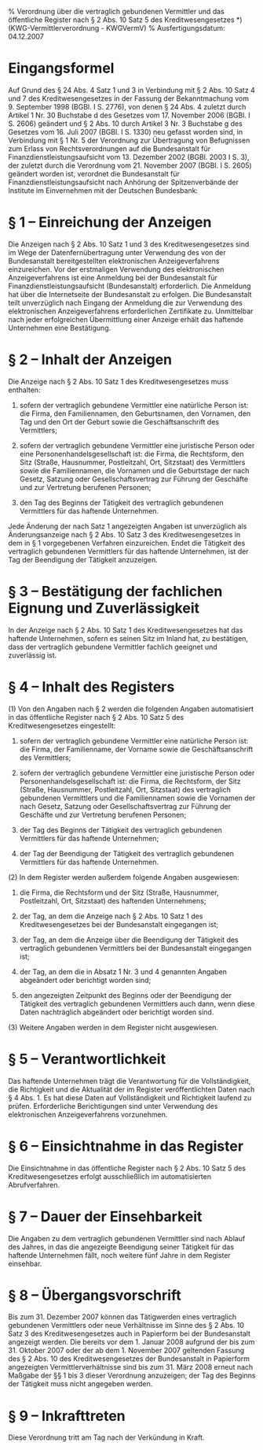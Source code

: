 % Verordnung über die vertraglich gebundenen Vermittler und das öffentliche Register nach § 2 Abs. 10 Satz 5 des Kreditwesengesetzes *)  (KWG-Vermittlerverordnung - KWGVermV)
% Ausfertigungsdatum: 04.12.2007
 
# Eingangsformel

Auf Grund des § 24 Abs. 4 Satz 1 und 3 in Verbindung mit § 2 Abs. 10 Satz 4 und 7 des Kreditwesengesetzes in der Fassung der Bekanntmachung vom 9. September 1998 (BGBl. I S. 2776), von denen § 24 Abs. 4 zuletzt durch Artikel 1 Nr. 30 Buchstabe d des Gesetzes vom 17. November 2006 (BGBl. I S. 2606) geändert und § 2 Abs. 10 durch Artikel 3 Nr. 3 Buchstabe g des Gesetzes vom 16. Juli 2007 (BGBl. I S. 1330) neu gefasst worden sind, in Verbindung mit § 1 Nr. 5 der Verordnung zur Übertragung von Befugnissen zum Erlass von Rechtsverordnungen auf die Bundesanstalt für Finanzdienstleistungsaufsicht vom 13. Dezember 2002 (BGBl. 2003 I S. 3), der zuletzt durch die Verordnung vom 21. November 2007 (BGBl. I S. 2605) geändert worden ist, verordnet die Bundesanstalt für Finanzdienstleistungsaufsicht nach Anhörung der Spitzenverbände der Institute im Einvernehmen mit der Deutschen Bundesbank:

# § 1 – Einreichung der Anzeigen

Die Anzeigen nach § 2 Abs. 10 Satz 1 und 3 des Kreditwesengesetzes sind im Wege der Datenfernübertragung unter Verwendung des von der Bundesanstalt bereitgestellten elektronischen Anzeigeverfahrens einzureichen. Vor der erstmaligen Verwendung des elektronischen Anzeigeverfahrens ist eine Anmeldung bei der Bundesanstalt für Finanzdienstleistungsaufsicht (Bundesanstalt) erforderlich. Die Anmeldung hat über die Internetseite der Bundesanstalt zu erfolgen. Die Bundesanstalt teilt unverzüglich nach Eingang der Anmeldung die zur Verwendung des elektronischen Anzeigeverfahrens erforderlichen Zertifikate zu. Unmittelbar nach jeder erfolgreichen Übermittlung einer Anzeige erhält das haftende Unternehmen eine Bestätigung.

# § 2 – Inhalt der Anzeigen

Die Anzeige nach § 2 Abs. 10 Satz 1 des Kreditwesengesetzes muss enthalten:

1. sofern der vertraglich gebundene Vermittler eine natürliche Person ist: die Firma, den Familiennamen, den Geburtsnamen, den Vornamen, den Tag und den Ort der Geburt sowie die Geschäftsanschrift des Vermittlers;

2. sofern der vertraglich gebundene Vermittler eine juristische Person oder eine Personenhandelsgesellschaft ist: die Firma, die Rechtsform, den Sitz (Straße, Hausnummer, Postleitzahl, Ort, Sitzstaat) des Vermittlers sowie die Familiennamen, die Vornamen und die Geburtstage der nach Gesetz, Satzung oder Gesellschaftsvertrag zur Führung der Geschäfte und zur Vertretung berufenen Personen;

3. den Tag des Beginns der Tätigkeit des vertraglich gebundenen Vermittlers für das haftende Unternehmen.

Jede Änderung der nach Satz 1 angezeigten Angaben ist unverzüglich als Änderungsanzeige nach § 2 Abs. 10 Satz 3 des Kreditwesengesetzes in dem in § 1 vorgegebenen Verfahren einzureichen. Endet die Tätigkeit des vertraglich gebundenen Vermittlers für das haftende Unternehmen, ist der Tag der Beendigung der Tätigkeit anzuzeigen.

# § 3 – Bestätigung der fachlichen Eignung und Zuverlässigkeit

In der Anzeige nach § 2 Abs. 10 Satz 1 des Kreditwesengesetzes hat das haftende Unternehmen, sofern es seinen Sitz im Inland hat, zu bestätigen, dass der vertraglich gebundene Vermittler fachlich geeignet und zuverlässig ist.

# § 4 – Inhalt des Registers

(1) Von den Angaben nach § 2 werden die folgenden Angaben automatisiert in das öffentliche Register nach § 2 Abs. 10 Satz 5 des Kreditwesengesetzes eingestellt:

1. sofern der vertraglich gebundene Vermittler eine natürliche Person ist: die Firma, der Familienname, der Vorname sowie die Geschäftsanschrift des Vermittlers;

2. sofern der vertraglich gebundene Vermittler eine juristische Person oder Personenhandelsgesellschaft ist: die Firma, die Rechtsform, der Sitz (Straße, Hausnummer, Postleitzahl, Ort, Sitzstaat) des vertraglich gebundenen Vermittlers und die Familiennamen sowie die Vornamen der nach Gesetz, Satzung oder Gesellschaftsvertrag zur Führung der Geschäfte und zur Vertretung berufenen Personen;

3. der Tag des Beginns der Tätigkeit des vertraglich gebundenen Vermittlers für das haftende Unternehmen;

4. der Tag der Beendigung der Tätigkeit des vertraglich gebundenen Vermittlers für das haftende Unternehmen.

(2) In dem Register werden außerdem folgende Angaben ausgewiesen:

1. die Firma, die Rechtsform und der Sitz (Straße, Hausnummer, Postleitzahl, Ort, Sitzstaat) des haftenden Unternehmens;

2. der Tag, an dem die Anzeige nach § 2 Abs. 10 Satz 1 des Kreditwesengesetzes bei der Bundesanstalt eingegangen ist;

3. der Tag, an dem die Anzeige über die Beendigung der Tätigkeit des vertraglich gebundenen Vermittlers bei der Bundesanstalt eingegangen ist;

4. der Tag, an dem die in Absatz 1 Nr. 3 und 4 genannten Angaben abgeändert oder berichtigt worden sind;

5. den angezeigten Zeitpunkt des Beginns oder der Beendigung der Tätigkeit des vertraglich gebundenen Vermittlers auch dann, wenn diese Daten nachträglich abgeändert oder berichtigt worden sind.

(3) Weitere Angaben werden in dem Register nicht ausgewiesen.

# § 5 – Verantwortlichkeit

Das haftende Unternehmen trägt die Verantwortung für die Vollständigkeit, die Richtigkeit und die Aktualität der im Register veröffentlichten Daten nach § 4 Abs. 1. Es hat diese Daten auf Vollständigkeit und Richtigkeit laufend zu prüfen. Erforderliche Berichtigungen sind unter Verwendung des elektronischen Anzeigeverfahrens vorzunehmen.

# § 6 – Einsichtnahme in das Register

Die Einsichtnahme in das öffentliche Register nach § 2 Abs. 10 Satz 5 des Kreditwesengesetzes erfolgt ausschließlich im automatisierten Abrufverfahren.

# § 7 – Dauer der Einsehbarkeit

Die Angaben zu dem vertraglich gebundenen Vermittler sind nach Ablauf des Jahres, in das die angezeigte Beendigung seiner Tätigkeit für das haftende Unternehmen fällt, noch weitere fünf Jahre in dem Register einsehbar.

# § 8 – Übergangsvorschrift

Bis zum 31. Dezember 2007 können das Tätigwerden eines vertraglich gebundenen Vermittlers oder neue Verhältnisse im Sinne des § 2 Abs. 10 Satz 3 des Kreditwesengesetzes auch in Papierform bei der Bundesanstalt angezeigt werden. Die bereits vor dem 1. Januar 2008 aufgrund der bis zum 31. Oktober 2007 oder der ab dem 1. November 2007 geltenden Fassung des § 2 Abs. 10 des Kreditwesengesetzes der Bundesanstalt in Papierform angezeigten Vermittlerverhältnisse sind bis zum 31. März 2008 erneut nach Maßgabe der §§ 1 bis 3 dieser Verordnung anzuzeigen; der Tag des Beginns der Tätigkeit muss nicht angegeben werden.

# § 9 – Inkrafttreten

Diese Verordnung tritt am Tag nach der Verkündung in Kraft.
